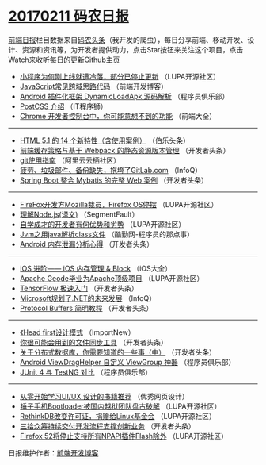 # [20170211 码农日报](https://github.com/kujian/frontendDaily/blob/master/2017/02/11.md)

[前端日报](http://caibaojian.com/c/news)栏目数据来自[码农头条](http://hao.caibaojian.com/)（我开发的爬虫），每日分享前端、移动开发、设计、资源和资讯等，为开发者提供动力，点击Star按钮来关注这个项目，点击Watch来收听每日的更新[Github主页](https://github.com/kujian/frontendDaily)
* [小程序为何刚上线就遭冷落，部分已停止更新](http://hao.caibaojian.com/25831.html) （LUPA开源社区）
* [JavaScript常见跨域思路代码](http://hao.caibaojian.com/25819.html) （前端开发博客）
* [Android 插件化框架 DynamicLoadApk 源码解析](http://hao.caibaojian.com/25779.html) （程序员俱乐部）
* [PostCSS 介绍](http://hao.caibaojian.com/25814.html) （IT程序狮）
* [Chrome 开发者控制台中，你可能意想不到的功能](http://hao.caibaojian.com/25763.html) （前端大全）

***
* [HTML 5.1 的 14 个新特性（含使用案例）](http://hao.caibaojian.com/25794.html) （伯乐头条）
* [前端缓存策略与基于 Webpack 的静态资源版本管理](http://hao.caibaojian.com/25839.html) （开发者头条）
* [git使用指南](http://hao.caibaojian.com/25764.html) （阿里云云栖社区）
* [疲劳、垃圾邮件、备份缺失，拖垮了GitLab.com](http://hao.caibaojian.com/25747.html) （InfoQ）
* [Spring Boot 整合 Mybatis 的完整 Web 案例](http://hao.caibaojian.com/25782.html) （开发者头条）

***
* [FireFox开发方Mozilla裁员，Firefox OS停摆](http://hao.caibaojian.com/25829.html) （LUPA开源社区）
* [理解Node.js(译文)](http://hao.caibaojian.com/25800.html) （SegmentFault）
* [自学成才的开发者有何优势和劣势](http://hao.caibaojian.com/25770.html) （LUPA开源社区）
* [Jvm之用java解析class文件](http://hao.caibaojian.com/25813.html) （酷勤网-程序员的那点事）
* [Android 内存泄漏分析心得](http://hao.caibaojian.com/25833.html) （开发者头条）

***
* [iOS 进阶—— iOS 内存管理 &#038; Block](http://hao.caibaojian.com/25751.html) （iOS大全）
* [Apache Geode毕业为Apache顶级项目](http://hao.caibaojian.com/25769.html) （LUPA开源社区）
* [TensorFlow 极速入门](http://hao.caibaojian.com/25780.html) （开发者头条）
* [Microsoft规划了.NET的未来发展](http://hao.caibaojian.com/25748.html) （InfoQ）
* [Protocol Buffers 简明教程](http://hao.caibaojian.com/25781.html) （开发者头条）

***
* [《Head first设计模式](http://hao.caibaojian.com/25749.html) （ImportNew）
* [你很可能会用到的文件同步工具](http://hao.caibaojian.com/25840.html) （开发者头条）
* [关于分布式数据库，你需要知道的一些事（中）](http://hao.caibaojian.com/25785.html) （开发者头条）
* [Android ViewDragHelper 自定义 ViewGroup 神器](http://hao.caibaojian.com/25775.html) （程序员俱乐部）
* [JUnit 4 与 TestNG 对比](http://hao.caibaojian.com/25777.html) （程序员俱乐部）

***
* [从零开始学习UI/UX 设计的书籍推荐](http://hao.caibaojian.com/25822.html) （优秀网页设计）
* [锤子手机Bootloader被国内越狱团队盘古破解](http://hao.caibaojian.com/25828.html) （LUPA开源社区）
* [RethinkDB改变许可证，捐赠给Linux基金会](http://hao.caibaojian.com/25772.html) （LUPA开源社区）
* [三拾众筹持续交付开发流程支撑创新业务](http://hao.caibaojian.com/25783.html) （开发者头条）
* [Firefox 52将停止支持所有NPAPI插件Flash除外](http://hao.caibaojian.com/25773.html) （LUPA开源社区）

日报维护作者：[前端开发博客](http://caibaojian.com/) 